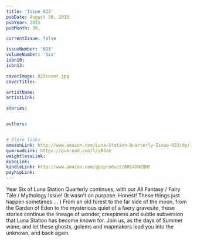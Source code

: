```yaml
---
title: 'Issue 023'
pubDate: August 30, 2015
pubYear: 2015
pubMonth: 30,

currentIssue: false

issueNumber: '023'
volumeNumber: 'Six'
isbn10:
isbn13:

coverImage: 023cover.jpg
coverTitle:

artistName:
artistLink:

stories: 


authors: 


# Store links
amazonLink: http://www.amazon.com/Luna-Station-Quarterly-Issue-023/dp/1938697685/
gumroadLink: https://gumroad.com/l/yBJze
weightlessLink: 
koboLink:
kindleLink: http://www.amazon.com/gp/product/B014ONZQNY
payhipLink: 
---
```

Year Six of Luna Station Quarterly continues, with our All Fantasy / Fairy Tale / Mythology Issue! (It wasn’t on purpose. Honest! These things just happen sometimes … ) From an old forest to the far side of the moon, from the Garden of Eden to the mysterious quiet of a faery gravesite, these stories continue the lineage of wonder, creepiness and subtle subversion that Luna Station has become known for. Join us, as the days of Summer wane, and let these ghosts, golems and mapmakers lead you into the unknown, and back again.
        